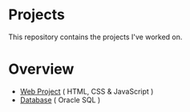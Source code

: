 # Projects

This repository contains the projects I've worked on.

# Overview 

- [Web Project](Web%20project) ( HTML, CSS & JavaScript )
- [Database](Database) ( Oracle SQL )
